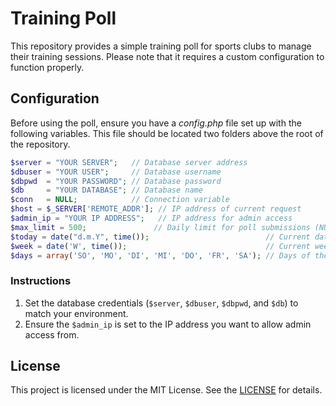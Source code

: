 # Training Poll
This repository provides a simple training poll for sports clubs to manage their training sessions. Please note that it requires a custom configuration to function properly.

## Configuration
Before using the poll, ensure you have a *config.php* file set up with the following variables. This file should be located two folders above the root of the repository.

```php
$server = "YOUR SERVER";   // Database server address
$dbuser = "YOUR USER";     // Database username
$dbpwd  = "YOUR PASSWORD"; // Database password
$db     = "YOUR DATABASE"; // Database name
$conn   = NULL;            // Connection variable
$host = $_SERVER['REMOTE_ADDR']; // IP address of current request
$admin_ip = "YOUR IP ADDRESS";   // IP address for admin access
$max_limit = 500;               // Daily limit for poll submissions (NULL = no limit)
$today = date("d.m.Y", time());                          // Current date
$week = date('W', time());                               // Current week number
$days = array('SO', 'MO', 'DI', 'MI', 'DO', 'FR', 'SA'); // Days of the week
```
### Instructions
1. Set the database credentials (`$server`, `$dbuser`, `$dbpwd`, and `$db`) to match your environment.
2. Ensure the `$admin_ip` is set to the IP address you want to allow admin access from.

## License
This project is licensed under the MIT License. See the [LICENSE](./LICENSE) for details.
